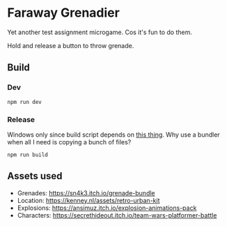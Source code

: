 # Faraway Grenadier

Yet another test assignment microgame. Cos it's fun to do them.

Hold and release a button to throw grenade.

## Build

### Dev
`npm run dev`

### Release
Windows only since build script depends on [this thing](scripts/copy_assets.bat). Why use a bundler when all I need is copying a bunch of files?

`npm run build`

## Assets used

- Grenades: https://sn4k3.itch.io/grenade-bundle
- Location: https://kenney.nl/assets/retro-urban-kit
- Explosions: https://ansimuz.itch.io/explosion-animations-pack
- Characters: https://secrethideout.itch.io/team-wars-platformer-battle
